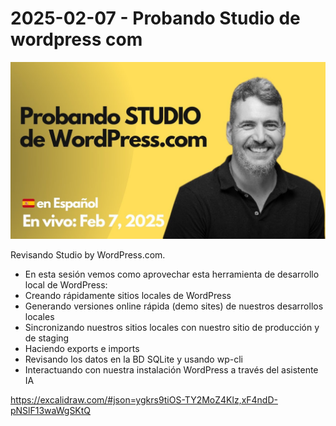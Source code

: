 # 2025-02-07 - Probando Studio de wordpress com

[![](./thumbnail.jpg)](https://youtu.be/GhlIglKkd5c?si=oFS8xlDP9p_jpwF_)

Revisando Studio by WordPress.com.

- En esta sesión vemos como aprovechar esta herramienta de desarrollo local de WordPress:
- Creando rápidamente sitios locales de WordPress
- Generando versiones online rápida (demo sites) de nuestros desarrollos locales
- Sincronizando nuestros sitios locales con nuestro sitio de producción y de staging
- Haciendo exports e imports
- Revisando los datos en la BD SQLite y usando wp-cli
- Interactuando con nuestra instalación WordPress a través del asistente IA

https://excalidraw.com/#json=ygkrs9tiOS-TY2MoZ4Klz,xF4ndD-pNSlF13waWgSKtQ
